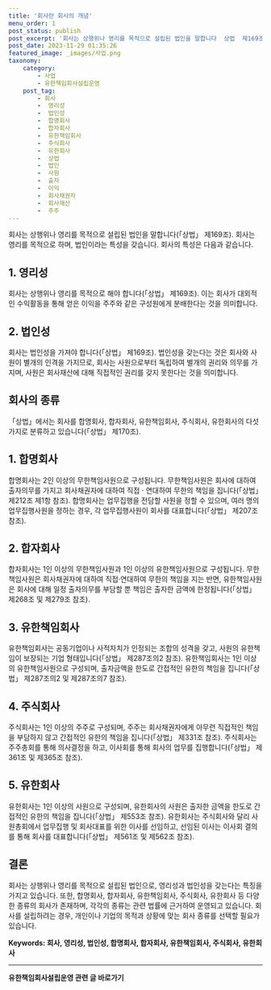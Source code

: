 ```yaml
---
title: '회사란 회사의 개념'
menu_order: 1
post_status: publish
post_excerpt: '회사는 상행위나 영리를 목적으로 설립된 법인을 말합니다  상법  제169조 . 회사는 영리를 목적으로 하며, 법인이라는 특성을 갖습니다. 회사의 특성은 다음과 같습니다.'
post_date: 2023-11-29 01:35:26
featured_image: _images/사업.png
taxonomy:
    category:
        - 사업
        - 유한책임회사설립운영
    post_tag:
        - 회사
        -  영리성
        -  법인성
        -  합명회사
        -  합자회사
        -  유한책임회사
        -  주식회사
        -  유한회사
        -  상법
        -  법인
        -  사원
        -  출자
        -  이익
        -  회사채권자
        -  회사재산
        -  주주
---
```



회사는 상행위나 영리를 목적으로 설립된 법인을 말합니다(「상법」 제169조). 회사는 영리를 목적으로 하며, 법인이라는 특성을 갖습니다. 회사의 특성은 다음과 같습니다.

## 1. 영리성
회사는 상행위나 영리를 목적으로 해야 합니다(「상법」 제169조). 이는 회사가 대외적인 수익활동을 통해 얻은 이익을 주주와 같은 구성원에게 분배한다는 것을 의미합니다.

## 2. 법인성
회사는 법인성을 가져야 합니다(「상법」 제169조). 법인성을 갖는다는 것은 회사와 사원이 별개의 인격을 가지므로, 회사는 사원으로부터 독립하여 별개의 권리와 의무를 가지며, 사원은 회사재산에 대해 직접적인 권리를 갖지 못한다는 것을 의미합니다.

## 회사의 종류

「상법」에서는 회사를 합명회사, 합자회사, 유한책임회사, 주식회사, 유한회사의 다섯 가지로 분류하고 있습니다(「상법」 제170조).

## 1. 합명회사
합명회사는 2인 이상의 무한책임사원으로 구성됩니다. 무한책임사원은 회사에 대하여 출자의무를 가지고 회사채권자에 대하여 직접 · 연대하여 무한의 책임을 집니다(「상법」 제212조 제1항 참조). 합명회사는 업무집행을 전담할 사원을 정할 수 있으며, 여러 명의 업무집행사원을 정하는 경우, 각 업무집행사원이 회사를 대표합니다(「상법」 제207조 참조).

## 2. 합자회사
합자회사는 1인 이상의 무한책임사원과 1인 이상의 유한책임사원으로 구성됩니다. 무한책임사원은 회사채권자에 대하여 직접·연대하여 무한의 책임을 지는 반면, 유한책임사원은 회사에 대해 일정 출자의무를 부담할 뿐 책임은 출자한 금액에 한정됩니다(「상법」 제268조 및 제279조 참조).

## 3. 유한책임회사
유한책임회사는 공동기업이나 사적자치가 인정되는 조합의 성격을 갖고, 사원의 유한책임이 보장되는 기업 형태입니다(「상법」 제287조의2 참조). 유한책임회사는 1인 이상의 유한책임사원으로 구성되며, 출자금액을 한도로 간접적인 유한의 책임을 집니다(「상법」 제287조의2 및 제287조의7 참조).

## 4. 주식회사
주식회사는 1인 이상의 주주로 구성되며, 주주는 회사채권자에게 아무런 직접적인 책임을 부담하지 않고 간접적인 유한의 책임을 집니다(「상법」 제331조 참조). 주식회사는 주주총회를 통해 의사결정을 하고, 이사회를 통해 회사의 업무를 집행합니다(「상법」 제361조 및 제365조 참조).

## 5. 유한회사
유한회사는 1인 이상의 사원으로 구성되며, 유한회사의 사원은 출자한 금액을 한도로 간접적인 유한의 책임을 집니다(「상법」 제553조 참조). 유한회사는 주식회사와 달리 사원총회에서 업무집행 및 회사대표를 위한 이사를 선임하고, 선임된 이사는 이사회 결의를 통해 회사를 대표합니다(「상법」 제561조 및 제562조 참조).

## 결론
회사는 상행위나 영리를 목적으로 설립된 법인으로, 영리성과 법인성을 갖는다는 특징을 가지고 있습니다. 또한, 합명회사, 합자회사, 유한책임회사, 주식회사, 유한회사 등 다양한 종류의 회사가 존재하며, 각각의 종류는 관련 법률에 근거하여 운영되고 있습니다. 회사를 설립하려는 경우, 개인이나 기업의 목적과 상황에 맞는 회사 종류를 선택할 필요가 있습니다.

**Keywords: 회사, 영리성, 법인성, 합명회사, 합자회사, 유한책임회사, 주식회사, 유한회사**
<!-- wp:separator -->
<hr class="wp-block-separator has-alpha-channel-opacity"/>
<!-- /wp:separator -->

<!-- wp:group {"backgroundColor":"base","layout":{"type":"constrained"}} -->
<div class="wp-block-group has-base-background-color has-background"><!-- wp:paragraph {"align":"center","fontSize":"medium"} -->
<p class="has-text-align-center has-large-font-size"><strong>유한책임회사설립운영 관련 글 바로가기</strong></p>
<!-- /wp:paragraph -->


<!-- wp:latest-posts
{"categories":[{"id":28319,"count":19,"description":"","link":"https://uknowlaw.com/category/%ec%9c%a0%ed%95%9c%ec%b1%85%ec%9e%84%ed%9a%8c%ec%82%ac%ec%84%a4%eb%a6%bd%ec%9a%b4%ec%98%81/","name":"유한책임회사설립운영","slug":"유한책임회사설립운영","taxonomy":"category","parent":0,"meta":[],"_links":{"self":[{"href":"https://uknowlaw.com/wp-json/wp/v2/categories/28319"}],"collection":[{"href":"https://uknowlaw.com/wp-json/wp/v2/categories"}],"about":[{"href":"https://uknowlaw.com/wp-json/wp/v2/taxonomies/category"}],"wp:post_type":[{"href":"https://uknowlaw.com/wp-json/wp/v2/posts?categories=28319"}],"curies":[{"name":"wp","href":"https://api.w.org/{rel}","templated":true}]}}],"postsToShow":100,"excerptLength":28,"postLayout":"grid","columns":2,"featuredImageAlign":"left","featuredImageSizeSlug":"large","fontSize":"small"} /--></div>
<!-- /wp:group -->